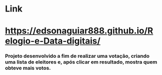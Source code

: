 # Link
# https://edsonaguiar888.github.io/Relogio-e-Data-digitais/

### Projeto desenvolvido a fim de realizar uma votação, criando uma lista de eleitores e, após clicar em resultado, mostra quem obteve mais votos.
